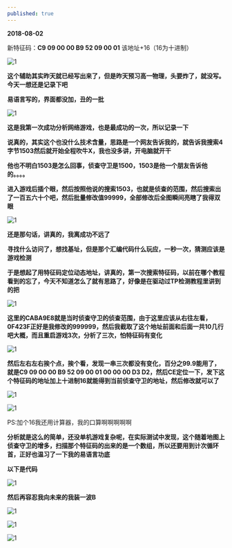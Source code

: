```yaml
---
published: true
---
```


**2018-08-02**

新特征码：**C9 09 00 00 B9 52 09 00 01** 该地址+16（16为十进制）

![1](http://images.cnblogs.com/cnblogs_com/slover/1202587/o_%e6%89%8b%e5%bf%83%e8%be%93%e5%85%a5%e6%b3%95%e6%88%aa%e5%9b%be20180802165240143.jpg)


**这个辅助其实昨天就已经写出来了，但是昨天预习高一物理，头要炸了，就没写。今天一想还是记录下吧**

**易语言写的，界面都没加，丑的一批**

![1](http://images.cnblogs.com/cnblogs_com/slover/1202587/o_QQ%e6%8b%bc%e9%9f%b3%e6%88%aa%e5%9b%be20180717184505.png)

**这是我第一次成功分析网络游戏，也是最成功的一次，所以记录一下**

**说真的，其实这个也没什么技术含量，思路是一个网友告诉我的，就告诉我搜索4字节1503然后就开始全程吹牛X，我也没多讲，开电脑就开干**

**他也不明白1503是怎么回事，侦查守卫是1500，1503是他一个朋友告诉他的。。。。**

**进入游戏后插个眼，然后按照他说的搜索1503，也就是侦查的范围，然后搜索出了一百五六十个吧，然后批量修改值99999，全部修改后全图瞬间亮瞎了我得双眼**

![1](http://images.cnblogs.com/cnblogs_com/slover/1202587/o_TIM%e5%9b%be%e7%89%8720180717184829.jpg)

**还是那句话，讲真的，我离成功不远了**

**寻找什么访问了，想找基址，但是那个汇编代码什么玩应，一秒一次，猜测应该是游戏检测**

**于是想起了用特征码定位动态地址，讲真的，第一次搜索特征码，以前在哪个教程看到的忘了，今天不知道怎么了就有思路了，好像是在驱动过TP检测教程里讲到的把**

![1](http://images.cnblogs.com/cnblogs_com/slover/1202587/o_TIM%e5%9b%be%e7%89%8720180717184848.png)

**这里的CABA9E8就是当时侦查守卫的侦查范围，由于这里应该从右往左看，0F423F正好是我修改的999999，然后我截取了这个地址前面和后面一共10几行吧大概，而且重启游戏3次，分析了三次，怕特征码有变化**



![1](http://images.cnblogs.com/cnblogs_com/slover/1202587/o_TIM%e5%9b%be%e7%89%8720180717184900.png)

**然后左右左右挨个点，挨个看，发现一串三次都没有变化，百分之99.9能用了，就是C9 09 00 00 B9 52 09 00 01 00 00 00 D3 D2，然后CE定位一下，发下这个特征码的地址加上十进制16就能得到当前侦查守卫的地址，然后修改就可以了**

![1](http://images.cnblogs.com/cnblogs_com/slover/1202587/o_TIM%e5%9b%be%e7%89%8720180717184909.jpg)

![1](http://images.cnblogs.com/cnblogs_com/slover/1202587/o_TIM%e5%9b%be%e7%89%8720180717184916.jpg)

PS:加个16我还用计算器，我的口算啊啊啊啊啊

**分析就是这么的简单，还没单机游戏复杂呢，在实际测试中发现，这个随着地图上侦查守卫的增多，扫描那个特征码的出来的是一个数组，所以还要用到计次循环首，正好也温习了一下我的易语言功底**

**以下是代码**

![1](http://images.cnblogs.com/cnblogs_com/slover/1202587/o_QQ%e6%8b%bc%e9%9f%b3%e6%88%aa%e5%9b%be20180717190109.png)

**然后再容忍我向未来的我装一波B**

![1](http://images.cnblogs.com/cnblogs_com/slover/1202587/o_QQ%e6%8b%bc%e9%9f%b3%e6%88%aa%e5%9b%be20180717190230.png)

![1](http://images.cnblogs.com/cnblogs_com/slover/1202587/o_QQ%e6%8b%bc%e9%9f%b3%e6%88%aa%e5%9b%be20180717190248.png)

![1](http://images.cnblogs.com/cnblogs_com/slover/1202587/o_QQ%e6%8b%bc%e9%9f%b3%e6%88%aa%e5%9b%be20180717190324.png)
